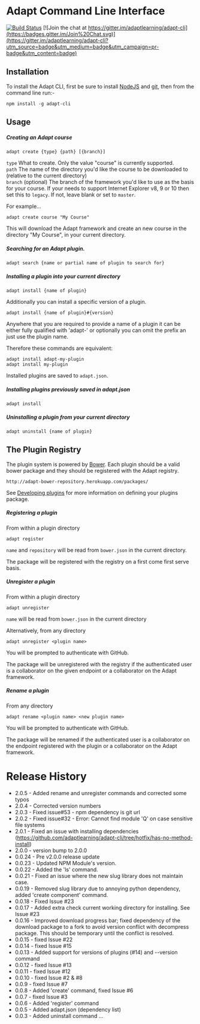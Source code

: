 Adapt Command Line Interface
============================

[![Build Status](https://travis-ci.org/adaptlearning/adapt-cli.png?branch=master)](https://travis-ci.org/adaptlearning/adapt-cli)  [![Join the chat at https://gitter.im/adaptlearning/adapt-cli](https://badges.gitter.im/Join%20Chat.svg)](https://gitter.im/adaptlearning/adapt-cli?utm_source=badge&utm_medium=badge&utm_campaign=pr-badge&utm_content=badge)

Installation
------------

To install the Adapt CLI, first be sure to install [NodeJS](http://nodejs.org) and [git](http://git-scm.com/downloads), then from the command line run:-
```
npm install -g adapt-cli
```

Usage
-----

##### Creating an Adapt course
```
adapt create {type} {path} [{branch}]
```
`type` What to create. Only the value "course" is currently supported.  
`path` The name of the directory you'd like the course to be downloaded to (relative to the current directory)  
`branch` (optional) The branch of the framework you'd like to use as the basis for your course. If your needs to support Internet Explorer v8, 9 or 10 then set this to `legacy`. If not, leave blank or set to `master`.

For example...
```
adapt create course "My Course"
```
This will download the Adapt framework and create an new course in the directory "My Course", in your current directory.

##### Searching for an Adapt plugin.
```
adapt search {name or partial name of plugin to search for}
```

##### Installing a plugin into your current directory
```
adapt install {name of plugin}
```
Additionally you can install a specific version of a plugin.
```
adapt install {name of plugin}#{version}
```
Anywhere that you are required to provide a name of a plugin it can be either fully qualified with 'adapt-' or optionally you can omit the prefix an just use the plugin name.

Therefore these commands are equivalent:
```
adapt install adapt-my-plugin
adapt install my-plugin
```
Installed plugins are saved to `adapt.json`.

##### Installing plugins previously saved in adapt.json
```
adapt install
```

##### Uninstalling a plugin from your current directory
```
adapt uninstall {name of plugin}
```

The Plugin Registry
-------------------

The plugin system is powered by [Bower](http://bower.io/). Each plugin should be a valid bower package and they should be registered with the Adapt registry.
```
http://adapt-bower-repository.herokuapp.com/packages/
```
See [Developing plugins](https://github.com/adaptlearning/adapt_framework/wiki/Developing-plugins) for more information on defining your plugins package.

##### Registering a plugin

From within a plugin directory
```
adapt register
```
`name` and `repository` will be read from `bower.json` in the current directory.

The package will be registered with the registry on a first come first serve basis.

##### Unregister a plugin

From within a plugin directory
```
adapt unregister
```
`name` will be read from `bower.json` in the current directory

Alternatively, from any directory
```
adapt unregister <plugin name>
```
You will be prompted to authenticate with GitHub.

The package will be unregistered with the registry if the authenticated user is a collaborator on the given endpoint or a collaborator on the Adapt framework.

##### Rename a plugin

From any directory
```
adapt rename <plugin name> <new plugin name>
```
You will be prompted to authenticate with GitHub.

The package will be renamed if the authenticated user is a collaborator on the endpoint registered with the plugin or a collaborator on the Adapt framework.

Release History
===============
- 2.0.5 - Added rename and unregister commands and corrected some typos
- 2.0.4 - Corrected version numbers
- 2.0.3 - Fixed issue#53 - npm dependency is git url
- 2.0.2 - Fixed issue#32 - Error: Cannot find module 'Q' on case sensitive file systems
- 2.0.1 - Fixed an issue with installing dependencies (https://github.com/adaptlearning/adapt-cli/tree/hotfix/has-no-method-install)
- 2.0.0 - version bump to 2.0.0
- 0.0.24 - Pre v2.0.0 release update
- 0.0.23 - Updated NPM Module's version.
- 0.0.22 - Added the 'ls' command.
- 0.0.21 - Fixed an issue where the new slug library does not maintain case.
- 0.0.19 - Removed slug library due to annoying python dependency, added 'create component' command.
- 0.0.18 - Fixed Issue #23
- 0.0.17 - Added extra check current working directory for installing. See Issue #23
- 0.0.16 - Improved download progress bar; fixed dependency of the download package to a fork to avoid version conflict with decompress package. This should be temporary until the conflict is resolved.
- 0.0.15 - fixed Issue #22
- 0.0.14 - fixed Issue #15
- 0.0.13 - Added support for versions of plugins (#14) and --version command
- 0.0.12 - fixed Issue #13
- 0.0.11 - fixed Issue #12
- 0.0.10 - fixed Issue #2 & #8
- 0.0.9  - fixed Issue #7
- 0.0.8  - Added 'create' command, fixed Issue #6
- 0.0.7  - fixed Issue #3
- 0.0.6  - Added 'register' command
- 0.0.5  - Added adapt.json (dependency list)
- 0.0.3  - Added uninstall command
...
